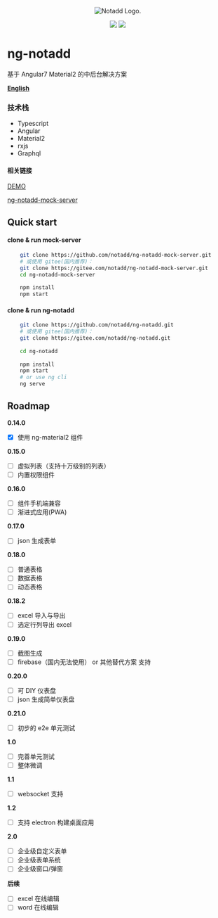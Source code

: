 
<p align="center"><img src="https://www.notadd.com/src/notado_logo420x96.svg" alt="Notadd Logo."></p>
<p align="center">
<a href="https://jq.qq.com/?_wv=1027&k=5qVzRh4" title="Notadd 官方技术交流群"><img src="https://img.shields.io/badge/QQ%20Group-321735506-6782d6.svg?style=flat-square"></a>
<a href="https://travis-ci.org/notadd/ng-notadd" title="Build Status"><img src="https://img.shields.io/travis/notadd/ng-notadd/master.svg?style=flat-square"></a>
</p>


# ng-notadd

基于 Angular7  Material2  的中后台解决方案

**[English](README.md)**

### 技术栈

- Typescript
- Angular
- Material2
- rxjs
- Graphql

#### 相关链接

[DEMO](https://ng-notadd.notadd.net/)

[ng-notadd-mock-server](https://github.com/notadd/ng-notadd-mock-server)

## Quick start

#### clone & run mock-server
```bash
    git clone https://github.com/notadd/ng-notadd-mock-server.git
    # 或使用 gitee(国内推荐)：   
    git clone https://gitee.com/notadd/ng-notadd-mock-server.git
    cd ng-notadd-mock-server
    
    npm install
    npm start
```

#### clone & run ng-notadd
```bash
    git clone https://github.com/notadd/ng-notadd.git
    # 或使用 gitee(国内推荐)：     
    git clone https://gitee.com/notadd/ng-notadd.git
     
    cd ng-notadd
     
    npm install
    npm start
    # or use ng cli
    ng serve
```

## Roadmap

**0.14.0**
- [x] 使用 ng-material2 组件

**0.15.0**
- [ ] 虚拟列表（支持十万级别的列表）
- [ ] 内置权限组件

**0.16.0**
- [ ] 组件手机端兼容
- [ ] 渐进式应用(PWA)

**0.17.0** 
- [ ] json 生成表单

**0.18.0**
- [ ] 普通表格
- [ ] 数据表格
- [ ] 动态表格

**0.18.2**
- [ ] excel 导入与导出
- [ ] 选定行列导出 excel

**0.19.0**
- [ ] 截图生成
- [ ] firebase（国内无法使用） or 其他替代方案 支持

**0.20.0**
- [ ] 可 DIY 仪表盘
- [ ] json 生成简单仪表盘

**0.21.0**
- [ ] 初步的 e2e 单元测试

**1.0**
- [ ] 完善单元测试
- [ ] 整体微调

**1.1**
- [ ] websocket 支持

**1.2**
- [ ] 支持 electron 构建桌面应用

**2.0**
- [ ] 企业级自定义表单
- [ ] 企业级表单系统
- [ ] 企业级窗口/弹窗

**后续**

- [ ] excel 在线编辑
- [ ] word 在线编辑
